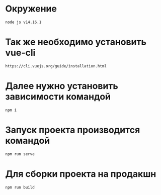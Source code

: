 # Окружение
`node js v14.16.1`

# Так же необходимо установить vue-cli
`https://cli.vuejs.org/guide/installation.html`

# Далее нужно установить зависимости командой
`npm i`

# Запуск проекта производится командой
`npm run serve`

# Для сборки проекта на продакшн
`npm run build`
